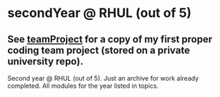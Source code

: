 # secondYear @ RHUL (out of 5)

## See [teamProject](https://github.com/flynnWhelehan/secondYear/tree/main/teamProject) for a copy of my first proper coding team project (stored on a private university repo).
Second year @ RHUL (out of 5). Just an archive for work already completed. All modules for the year listed in topics. 
